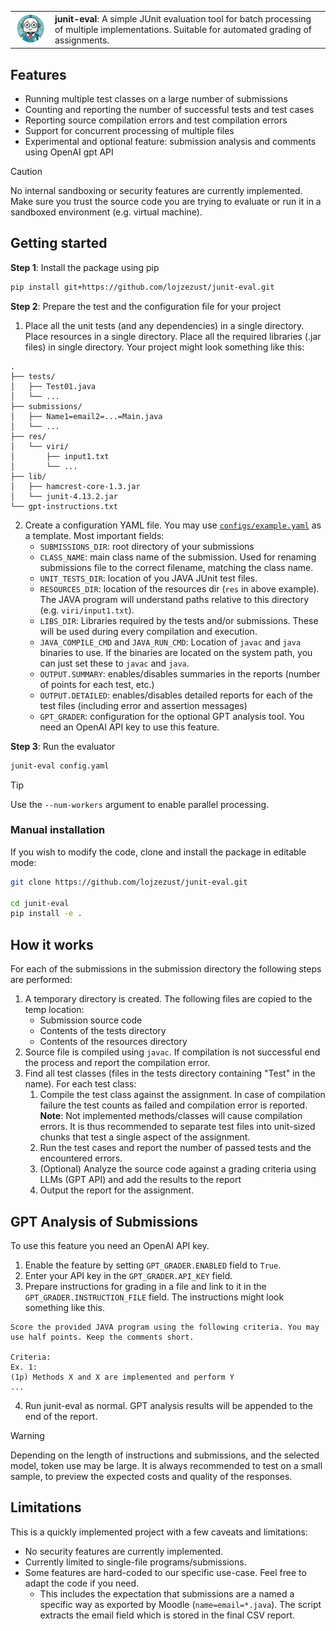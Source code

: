 
<table align="center" style="border: none; border-collapse: collapse;">
    <tr>
        <td align="center" style="border: none;"><img src="images/icon.png"/></td>
        <td align="left" style="border: none;"><b>junit-eval</b>: A simple JUnit evaluation tool for batch processing of multiple implementations. Suitable for automated grading of assignments.</td>
    </tr>
</table>

## Features

- Running multiple test classes on a large number of submissions
- Counting and reporting the number of successful tests and test cases
- Reporting source compilation errors and test compilation errors
- Support for concurrent processing of multiple files
- Experimental and optional feature: submission analysis and comments using OpenAI gpt API

> [!CAUTION]
> No internal sandboxing or security features are currently implemented. Make sure you trust the source code you are trying to evaluate or run it in a sandboxed environment (e.g. virtual machine).

## Getting started

**Step 1**: Install the package using pip
```bash
pip install git+https://github.com/lojzezust/junit-eval.git
```

**Step 2**: Prepare the test and the configuration file for your project

1. Place all the unit tests (and any dependencies) in a single directory. Place resources in a single directory. Place all the required libraries (.jar files) in single directory. Your project might look something like this:
```
.
├── tests/
│   ├── Test01.java
│   └── ...
├── submissions/
│   ├── Name1=email2=...=Main.java
│   └── ...
├── res/
│   └── viri/
│       ├── input1.txt
│       └── ...
├── lib/
│   ├── hamcrest-core-1.3.jar
│   └── junit-4.13.2.jar
└── gpt-instructions.txt
```
2. Create a configuration YAML file. You may use [`configs/example.yaml`](configs/example.yaml) as a template. Most important fields:
    - `SUBMISSIONS_DIR`: root directory of your submissions
    - `CLASS_NAME`: main class name of the submission. Used for renaming submissions file to the correct filename, matching the class name.
    - `UNIT_TESTS_DIR`: location of you JAVA JUnit test files.
    - `RESOURCES_DIR`: location of the resources dir (`res` in above example). The JAVA program will understand paths relative to this directory (e.g. `viri/input1.txt`).
    - `LIBS_DIR`: Libraries required by the tests and/or submissions. These will be used during every compilation and execution.
    - `JAVA_COMPILE_CMD` and `JAVA_RUN_CMD`: Location of `javac` and `java` binaries to use. If the binaries are located on the system path, you can just set these to `javac` and `java`.
    - `OUTPUT.SUMMARY`: enables/disables summaries in the reports (number of points for each test, etc.)
    - `OUTPUT.DETAILED`: enables/disables detailed reports for each of the test files (including error and assertion messages)
    - `GPT_GRADER`: configuration for the optional GPT analysis tool. You need an OpenAI API key to use this feature.


**Step 3**: Run the evaluator

```bash
junit-eval config.yaml
```
> [!TIP]
> Use the `--num-workers` argument to enable parallel processing.



### Manual installation

If you wish to modify the code, clone and install the package in editable mode:
```bash
git clone https://github.com/lojzezust/junit-eval.git

cd junit-eval
pip install -e .
```

## How it works

For each of the submissions in the submission directory the following steps are performed:
1. A temporary directory is created. The following files are copied to the temp location:
    - Submission source code
    - Contents of the tests directory
    - Contents of the resources directory
2. Source file is compiled using `javac`. If compilation is not successful end the process and report the compilation error.
3. Find all test classes (files in the tests directory containing "Test" in the name). For each test class:
    1. Compile the test class against the assignment. In case of compilation failure the test counts as failed and compilation error is reported.  
    **Note**: Not implemented methods/classes will cause compilation errors. It is thus recommended to separate test files into unit-sized chunks that test a single aspect of the assignment.
    2. Run the test cases and report the number of passed tests and the encountered errors.
    3. (Optional) Analyze the source code against a grading criteria using LLMs (GPT API) and add the results to the report
    4. Output the report for the assignment.


## GPT Analysis of Submissions

To use this feature you need an OpenAI API key. 
1. Enable the feature by setting `GPT_GRADER.ENABLED` field to `True`.
2. Enter your API key in the `GPT_GRADER.API_KEY` field.
3. Prepare instructions for grading in a file and link to it in the `GPT_GRADER.INSTRUCTION_FILE` field. The instructions might look something like this.
```text
Score the provided JAVA program using the following criteria. You may use half points. Keep the comments short.

Criteria:
Ex. 1:
(1p) Methods X and X are implemented and perform Y
...

```
4. Run junit-eval as normal. GPT analysis results will be appended to the end of the report.

> [!WARNING]
> Depending on the length of instructions and submissions, and the selected model, token use may be large. It is always recommended to test on a small sample, to preview the expected costs and quality of the responses.

## Limitations

This is a quickly implemented project with a few caveats and limitations:
- No security features are currently implemented.
- Currently limited to single-file programs/submissions.
- Some features are hard-coded to our specific use-case. Feel free to adapt the code if you need.
    - This includes the expectation that submissions are a named a specific way as exported by Moodle (`name=email=*.java`). The script extracts the email field which is stored in the final CSV report.
